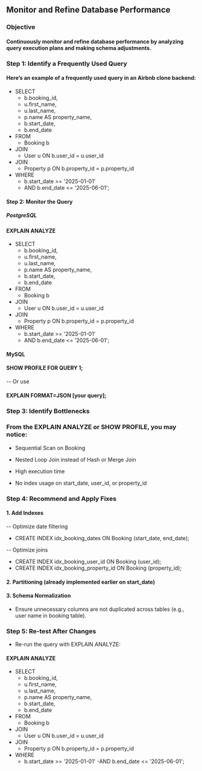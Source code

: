 ## Monitor and Refine Database Performance
 ### Objective
#### Continuously monitor and refine database performance by analyzing query execution plans and making schema adjustments.

### Step 1: Identify a Frequently Used Query
#### Here’s an example of a frequently used query in an Airbnb clone backend:

- SELECT 
    - b.booking_id,
    - u.first_name,
    - u.last_name,
    - p.name AS property_name,
    - b.start_date,
  - b.end_date
- FROM 
    - Booking b
- JOIN 
    - User u ON b.user_id = u.user_id
- JOIN 
    - Property p ON b.property_id = p.property_id
- WHERE 
    - b.start_date >= '2025-01-01'
    - AND b.end_date <= '2025-06-01';
#### Step 2: Monitor the Query
##### PostgreSQL

#### EXPLAIN ANALYZE
- SELECT 
    - b.booking_id,
    - u.first_name,
    - u.last_name,
    - p.name AS property_name,
    - b.start_date,
    - b.end_date
- FROM 
    - Booking b
- JOIN 
    - User u ON b.user_id = u.user_id
- JOIN 
    - Property p ON b.property_id = p.property_id
- WHERE 
    - b.start_date >= '2025-01-01'
    - AND b.end_date <= '2025-06-01';
#### MySQL

#### SHOW PROFILE FOR QUERY 1;
-- Or use
#### EXPLAIN FORMAT=JSON [your query];
### Step 3: Identify Bottlenecks
### From the EXPLAIN ANALYZE or SHOW PROFILE, you may notice:

- Sequential Scan on Booking

- Nested Loop Join instead of Hash or Merge Join

- High execution time

- No index usage on start_date, user_id, or property_id

### Step 4: Recommend and Apply Fixes
#### 1. Add Indexes
-- Optimize date filtering
- CREATE INDEX idx_booking_dates ON Booking (start_date, end_date);

-- Optimize joins
- CREATE INDEX idx_booking_user_id ON Booking (user_id);
- CREATE INDEX idx_booking_property_id ON Booking (property_id);
#### 2. Partitioning (already implemented earlier on start_date)
#### 3. Schema Normalization
- Ensure unnecessary columns are not duplicated across tables (e.g., user name in booking table).

### Step 5: Re-test After Changes
- Re-run the query with EXPLAIN ANALYZE:

#### EXPLAIN ANALYZE
- SELECT 
    - b.booking_id,
    - u.first_name,
    - u.last_name,
    - p.name AS property_name,
    - b.start_date,
    - b.end_date
- FROM 
    - Booking b
- JOIN 
    - User u ON b.user_id = u.user_id
- JOIN 
    - Property p ON b.property_id = p.property_id
- WHERE 
    - b.start_date >= '2025-01-01'
    -AND b.end_date <= '2025-06-01';
